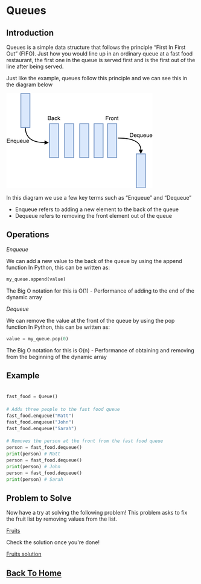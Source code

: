 # Queues

## Introduction

Queues is a simple data structure that follows the principle “First In First Out” (FIFO). Just how you would line up in an ordinary queue at a fast food restaurant, the first one in the queue is served first and is the first out of the line after being served. 

Just like the example, queues follow this principle and we can see this in the diagram below

![](queue_pic.png)

In this diagram we use a few key terms such as “Enqueue” and “Dequeue”
-	Enqueue refers to adding a new element to the back of the queue
-	Dequeue refers to removing the front element out of the queue

## Operations

_Enqueue_

We can add a new value to the back of the queue by using the append function
In Python, this can be written as:

``` python
my_queue.append(value) 
```

The Big O notation for this is O(1) - Performance of adding to the end of the dynamic array

_Dequeue_

We can remove the value at the front of the queue by using the pop function
In Python, this can be written as:

``` python
value = my_queue.pop(0)
```
The Big O notation for this is O(n) - Performance of obtaining and removing from the beginning of the dynamic array

## Example

``` python

fast_food = Queue()

# Adds three people to the fast food queue
fast_food.enqueue("Matt")
fast_food.enqueue("John")
fast_food.enqueue("Sarah")

# Removes the person at the front from the fast food queue
person = fast_food.dequeue()
print(person) # Matt
person = fast_food.dequeue()
print(person) # John
person = fast_food.dequeue()
print(person) # Sarah

```
## Problem to Solve

Now have a try at solving the following problem! This problem asks to fix the fruit list by removing values from the list. 

[Fruits](fruits.py)

Check the solution once you're done!

[Fruits solution](fruits_solution.py)


## [Back To Home](0-welcome.md)